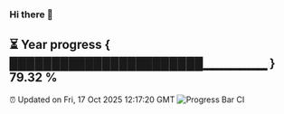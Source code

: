 ### Hi there 👋
⏳ Year progress { ███████████████████████▁▁▁▁▁▁▁ } 79.32 %
---
⏰ Updated on Fri, 17 Oct 2025 12:17:20 GMT
![Progress Bar CI](https://github.com/Moyi321/Moyi321/workflows/Progress%20Bar%20CI/badge.svg)
